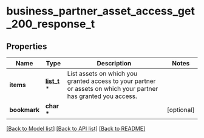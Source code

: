 # business_partner_asset_access_get_200_response_t

## Properties
Name | Type | Description | Notes
------------ | ------------- | ------------- | -------------
**items** | [**list_t**](get_partner_assets_response.md) \* | List assets on which you granted access to your partner or assets on which your partner has granted you access. | 
**bookmark** | **char \*** |  | [optional] 

[[Back to Model list]](../README.md#documentation-for-models) [[Back to API list]](../README.md#documentation-for-api-endpoints) [[Back to README]](../README.md)


